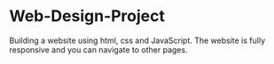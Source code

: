 # Web-Design-Project
Building a website using html, css and JavaScript. The website is fully responsive and you can navigate to other pages.
